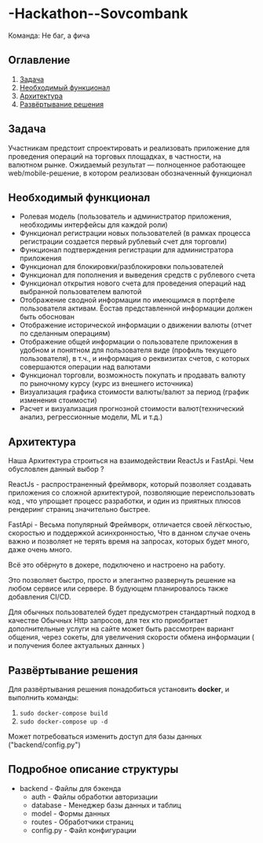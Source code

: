 # -Hackathon--Sovcombank
Команда: Не баг, а фича

## Оглавление
1.  [Задача](#Задача)
2. [Необходимый функционал](#Необходимый-функционал)
3. [Архитектура](#Архитектура)
4. [Развёртывание решения](#Развёртывание-решения)


## Задача

Участникам предстоит спроектировать
и реализовать приложение для проведения
операций на торговых площадках,
в частности, на валютном рынке.
Ожидаемый результат — полноценное
работающее web/mobile-решение, в котором
реализован обозначенный функционал

## Необходимый функционал
* Ролевая модель (пользователь и администратор приложения, необходимы интерфейсы для каждой роли)
* Функционал регистрации новых пользователей (в рамках процесса регистрации создается первый
рублевый счет для торговли)
* Функционал подтверждения регистрации для администратора приложения 
* Функционал для блокировки/разблокировки пользователей 
* Функционал для пополнения и выведения средств с рублевого счета 
* Функционал открытия нового счета для проведения операций над выбранной пользователем валютой 
* Отображение сводной информации по имеющимся в портфеле пользователя активам. Ȅостав
представленной информации должен быть обоснован 
* Отображение исторической информации о движении валюты (отчет по сделанным операциям)
* Отображение общей информации о пользователе приложения в удобном и понятном для пользователя
виде (профиль текущего пользователя), в т.ч., и информация о реквизитах счетов, с которых совершаются
операции над валютами 
* Функционал торговли, возможность покупать и продавать валюту по рыночному курсу (курс из внешнего
источника)
* Визуализация графика стоимости валюты/валют за период (график изменения стоимости)
* Расчет и визуализация прогнозной стоимости валют(технический анализ, регрессионные модели, ML и т.д.)

## Архитектура
Наша Архитектура строиться на взаимодействии ReactJs и FastApi. Чем обусловлен данный выбор ?

ReactJs - распространенный фреймворк, который позволяет создавать приложения со сложной архитектурой, позволяющие переиспользовать код , что упрощает процесс разработки, и один из приятных плюсов рендеринг страниц значительно  быстрее.

FastApi - Весьма популярный Фреймворк, отличается своей лёгкостью, скоростью и поддержкой асинхронностью,
Что в данном случае очень важно и позволяет не терять время на запросах, которых будет много, даже очень много.  

Всё это обёрнуто в докере, подключено и настроено на работу. 

Это позволяет быстро, просто и элегантно развернуть решение на любом сервисе или сервере. В будующем планировалось также добавления CI/CD.

Для обычных пользователей будет предусмотрен стандартный подход в качестве Обычных Http запросов, для тех кто приобритает дополнительные услуги на сайте может быть рассмотрен вариант общения, через сокеты, для увеличения скорости обмена информации ( и получения более актуальных данных )


## Развёртывание решения
Для развёртывания решения понадобиться установить **docker**, и выполнить команды:
1) ```sudo docker-compose build```
2) ```sudo docker-compose up -d```

Может потребоваться изменить доступ для базы данных ("backend/config.py")

## Подробное описание структуры

- backend - Файлы для бэкенда
  - auth - Файлы обработки авторизации
  - database - Менеджер базы данных и таблиц
  - model - Формы данных
  - routes - Обработчики страниц
  - config.py - Файл конфигурации
